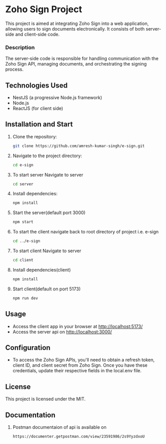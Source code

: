 # Zoho Sign Project

This project is aimed at integrating Zoho Sign into a web application, allowing users to sign documents electronically. It consists of both server-side and client-side code.

### Description

The server-side code is responsible for handling communication with the Zoho Sign API, managing documents, and orchestrating the signing process.

## Technologies Used

- NestJS (a progressive Node.js framework)
- Node.js
- ReactJS (for client side)

## Installation and Start

1. Clone the repository:

   ```bash
   git clone https://github.com/amresh-kumar-singh/e-sign.git
   ```

2. Navigate to the project directory:

   ```bash
   cd e-sign
   ```

3. To start server Navigate to server

   ```bash
   cd server
   ```

4. Install dependencies:

   ```bash
   npm install
   ```

5. Start the server(default port 3000)

   ```bash
   npm start
   ```

6. To start the client navigate back to root directory of project i.e. e-sign

   ```bash
   cd ../e-sign
   ```

7. To start client Navigate to server

   ```bash
   cd client
   ```

8. Install dependencies(client)

   ```bash
   npm install
   ```

9. Start client(default on port 5173)

   ```bash
   npm run dev
   ```

## Usage

- Access the client app in your browser at [http://localhost:5173/](http://localhost:5173/)
- Access the server api on [http://localhost:3000/](http://localhost:3000/)

## Configuration

- To access the Zoho Sign APIs, you'll need to obtain a refresh token, client ID, and client secret from Zoho Sign. Once you have these credentials, update their respective fields in the local.env file.

## License

This project is licensed under the MIT.

## Documentation

1.  Postman documentaion of api is available on

    ```bash
    https://documenter.getpostman.com/view/23591986/2s9YyzdxoU
    ```
